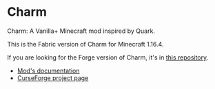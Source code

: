 # Charm

Charm: A Vanilla+ Minecraft mod inspired by Quark.

This is the Fabric version of Charm for Minecraft 1.16.4.

If you are looking for the Forge version of Charm, it's in [this repository](https://github.com/svenhjol/CharmForge/).

* [Mod's documentation](https://svenhjol.github.io/Charm/)
* [CurseForge project page](https://www.curseforge.com/minecraft/mc-mods/charm/)
